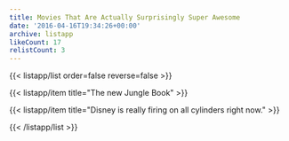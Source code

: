 ```yaml
---
title: Movies That Are Actually Surprisingly Super Awesome
date: '2016-04-16T19:34:26+00:00'
archive: listapp
likeCount: 17
relistCount: 3
---
```



{{< listapp/list order=false reverse=false >}}

   {{< listapp/item title="The new Jungle Book" >}}

   {{< listapp/item title="Disney is really firing on all cylinders right now." >}}

{{< /listapp/list >}}
